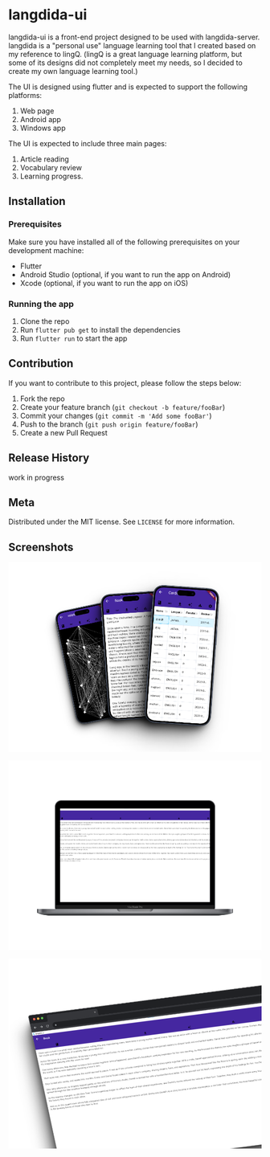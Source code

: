 # langdida-ui

langdida-ui is a front-end project designed to be used with langdida-server. langdida is a "personal use" language learning tool that I created based on my reference to lingQ. (lingQ is a great language learning platform, but some of its designs did not completely meet my needs, so I decided to create my own language learning tool.)

The UI is designed using flutter and is expected to support the following platforms:

1. Web page
2. Android app
3. Windows app

The UI is expected to include three main pages:

1. Article reading
2. Vocabulary review
3. Learning progress.

## Installation

### Prerequisites

Make sure you have installed all of the following prerequisites on your development machine:

- Flutter
- Android Studio (optional, if you want to run the app on Android)
- Xcode (optional, if you want to run the app on iOS)

### Running the app

1. Clone the repo
2. Run `flutter pub get` to install the dependencies
3. Run `flutter run` to start the app

## Contribution

If you want to contribute to this project, please follow the steps below:

1. Fork the repo
2. Create your feature branch (`git checkout -b feature/fooBar`)
3. Commit your changes (`git commit -m 'Add some fooBar'`)
4. Push to the branch (`git push origin feature/fooBar`)
5. Create a new Pull Request

## Release History

work in progress

## Meta

Distributed under the MIT license. See ``LICENSE`` for more information.

## Screenshots

![phone](./assets/images/sample/shots_so_phone.png)

![win](./assets/images/sample/shots_so_win.png)

![chrome](./assets/images/sample/shots_so_chrome.png)
